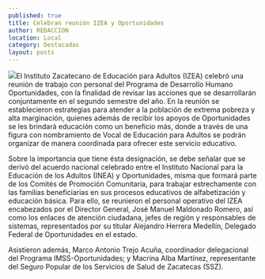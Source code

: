 ```yaml
---
published: true
title: Celebran reunión IZEA y Oportunidades
author: REDACCION
location: Local
category: Destacadas
layout: posts
---
```


![](http://i.imgur.com/6ewEkawm.jpg)El Instituto Zacatecano de Educación para Adultos (IZEA) celebró una reunión de trabajo con personal del Programa de Desarrollo Humano Oportunidades, con la finalidad de revisar las acciones que se desarrollarán conjuntamente en el segundo semestre del año.
En la reunión se establecieron estrategias para atender a la población de extrema pobreza y alta marginación, quienes además de recibir los apoyos de Oportunidades se les brindará educación como un beneficio más, donde a través de una figura con nombramiento de Vocal de Educación para Adultos se podrán organizar de manera coordinada para ofrecer este servicio educativo.

Sobre la importancia que tiene ésta designación, se debe señalar que se derivó del acuerdo nacional celebrado entre el  Instituto Nacional para la Educación de los Adultos (INEA) y Oportunidades, misma que formará parte de los Comités de Promoción Comunitaria, para trabajar estrechamente con las familias beneficiarias en sus procesos educativos de alfabetización y educación básica.
Para ello, se reunieron el personal operativo del IZEA encabezados por el Director General, José Manuel Maldonado Romero, así como los enlaces de atención ciudadana, jefes de región y responsables de sistemas, representados por su titular Alejandro Herrera Medellín, Delegado Federal de Oportunidades en el estado.
 
Asistieron además, Marco Antonio Trejo Acuña, coordinador delegacional del Programa IMSS-Oportunidades; y Macrina Alba Martínez, representante del Seguro Popular de los Servicios de Salud de Zacatecas (SSZ).
